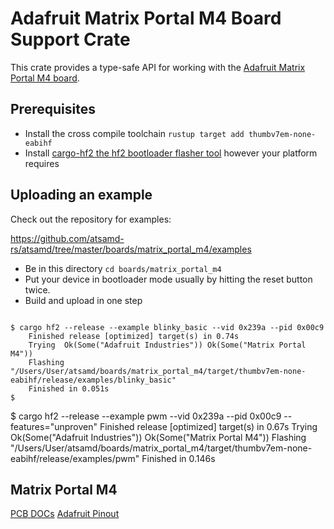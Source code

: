 # Adafruit Matrix Portal M4 Board Support Crate

This crate provides a type-safe API for working with the [Adafruit Matrix Portal M4
board](https://www.adafruit.com/product/4745).

## Prerequisites
* Install the cross compile toolchain `rustup target add thumbv7em-none-eabihf`
* Install [cargo-hf2 the hf2 bootloader flasher tool](https://crates.io/crates/cargo-hf2) however your platform requires

## Uploading an example
Check out the repository for examples:

https://github.com/atsamd-rs/atsamd/tree/master/boards/matrix_portal_m4/examples

* Be in this directory `cd boards/matrix_portal_m4`
* Put your device in bootloader mode usually by hitting the reset button twice.
* Build and upload in one step
```

$ cargo hf2 --release --example blinky_basic --vid 0x239a --pid 0x00c9
    Finished release [optimized] target(s) in 0.74s
    Trying  Ok(Some("Adafruit Industries")) Ok(Some("Matrix Portal M4"))
    Flashing "/Users/User/atsamd/boards/matrix_portal_m4/target/thumbv7em-none-eabihf/release/examples/blinky_basic"
    Finished in 0.051s
$
```
$ cargo hf2 --release --example pwm  --vid 0x239a --pid 0x00c9 --features="unproven"
    Finished release [optimized] target(s) in 0.67s
    Trying  Ok(Some("Adafruit Industries")) Ok(Some("Matrix Portal M4"))
    Flashing "/Users/User/atsamd/boards/matrix_portal_m4/target/thumbv7em-none-eabihf/release/examples/pwm"
    Finished in 0.146s

## Matrix Portal M4
[PCB DOCs](https://github.com/adafruit/Adafruit-MatrixPortal-M4-PCB/tree/main)
[Adafruit Pinout](https://cdn-learn.adafruit.com/assets/assets/000/111/881/original/led_matrices_Adafruit_MatrixPortal_M4_Pinout.png?1653078587)
